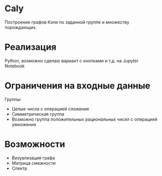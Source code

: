 # Caly
Построение графов Кэли по заданной группе и множеству порождающих.
# Реализация
Python, возможно сделаю вариант с кнопками и т.д. на Jupyter Notebook
# Ограничения на входные данные
Группы:
- Целые числа с операцией сложения
- Симметрическая группа
- Возможно группа положительных рациональных чисел с операцией умножения
# Возможности
- Визуализация графа 
- Матрица смежности 
- Спектр
